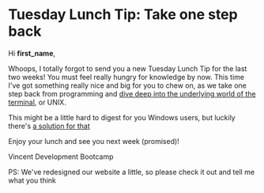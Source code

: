 # Tuesday Lunch Tip: Take one step back

Hi **first_name**,

Whoops, I totally forgot to send you a new Tuesday Lunch Tip for the last two weeks! You must feel really hungry for knowledge by now. This time I've got something really nice and big for you to chew on, as we take one step back from programming and [dive deep into the underlying world of the terminal][1], or UNIX.

This might be a little hard to digest for you Windows users, but luckily there's [a solution for that][2]

Enjoy your lunch and see you next week (promised)!

Vincent
Development Bootcamp

PS: We've redesigned our website a little, so please check it out and tell me what you think

[1]: https://www.developmentbootcamp.nl/blog/tuesday-lunch-tip-4-one-step-back
[2]: http://cygwin.com
